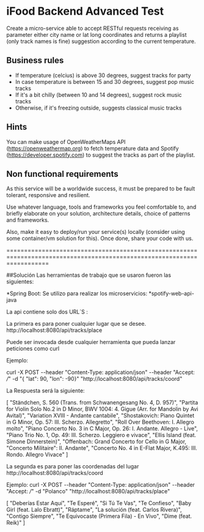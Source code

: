 # iFood Backend Advanced Test

Create a micro-service able to accept RESTful requests receiving as parameter either city name or lat long coordinates and returns a playlist (only track names is fine) suggestion according to the current temperature.

## Business rules

* If temperature (celcius) is above 30 degrees, suggest tracks for party
* In case temperature is between 15 and 30 degrees, suggest pop music tracks
* If it's a bit chilly (between 10 and 14 degrees), suggest rock music tracks
* Otherwise, if it's freezing outside, suggests classical music tracks 

## Hints

You can make usage of OpenWeatherMaps API (https://openweathermap.org) to fetch temperature data and Spotify (https://developer.spotify.com) to suggest the tracks as part of the playlist.

## Non functional requirements

As this service will be a worldwide success, it must be prepared to be fault tolerant, responsive and resilient.

Use whatever language, tools and frameworks you feel comfortable to, and briefly elaborate on your solution, architecture details, choice of patterns and frameworks.

Also, make it easy to deploy/run your service(s) locally (consider using some container/vm solution for this). Once done, share your code with us.

========================================================================================================================

##Solución
Las herramientas de trabajo que se usaron fueron las siguientes:


*Spring Boot: Se utilizo para realizar los microservicios:
*spotify-web-api-java

La api contiene solo dos URL´S  :

La primera es para poner cualquier lugar que se desee.
http://localhost:8080/api/tracks/place

Puede ser invocada desde cualquier herramienta que pueda lanzar peticiones como curl

Ejemplo:

curl -X POST --header "Content-Type: application/json" --header "Accept: */*" -d "{  \"lat\": 90, \"lon\": -90}" "http://localhost:8080/api/tracks/coord"

La Respuesta será la siguiente:

[
  "Ständchen, S. 560 (Trans. from Schwanengesang No. 4, D. 957)",
  "Partita for Violin Solo No.2 in D Minor, BWV 1004: 4. Gigue (Arr. for Mandolin by Avi Avital)",
  "Variation XVIII - Andante cantabile",
  "Shostakovich: Piano Quintet in G Minor, Op. 57: III. Scherzo. Allegretto",
  "Roll Over Beethoven: I. Allegro molto",
  "Piano Concerto No. 3 in C Major, Op. 26: I. Andante. Allegro - Live",
  "Piano Trio No. 1, Op. 49: III. Scherzo. Leggiero e vivace",
  "Ellis Island (feat. Simone Dinnerstein)",
  "Offenbach: Grand Concerto for Cello in G Major, \"Concerto Militaire\": II. Andante",
  "Concerto No. 4 in E-Flat Major, K.495: III. Rondo. Allegro Vivace"
]


La segunda es para poner las coordenadas del lugar
http://localhost:8080/api/tracks/coord

Ejemplo:
curl -X POST --header "Content-Type: application/json" --header "Accept: */*" -d "Polanco" "http://localhost:8080/api/tracks/place"

[
  "Deberías Estar Aquí",
  "Te Esperé",
  "Si Tú Te Vas",
  "Te Confieso",
  "Baby Girl (feat. Lalo Ebratt)",
  "Ráptame",
  "La solución (feat. Carlos Rivera)",
  "Contigo Siempre",
  "Te Equivocaste (Primera Fila) - En Vivo",
  "Dime (feat. Reik)"
]

